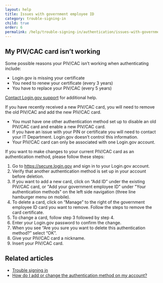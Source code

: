 ```yaml
---
layout: help
title: Issues with government employee ID
category: trouble-signing-in
child: true
order: 6
permalink: /help/trouble-signing-in/authentication/issues-with-government-employee-id-piv-cac/
---
```


## My PIV/CAC card isn’t working

Some possible reasons your PIV/CAC isn’t working when authenticating include:

* Login.gov is missing your certificate
* You need to renew your certificate (every 3 years)
* You have to replace your PIV/CAC (every 5 years)

[Contact Login.gov support](https://login.gov/contact/) for additional help.

If you have recently received a new PIV/CAC card, you will need to remove the old PIV/CAC and add the new PIV/CAC card.
* You must have one other authentication method set up to disable an old PIV/CAC card and enable a new PIV/CAC card.
* If you have an issue with your PIN or certificate you will need to contact your IT Department. Login.gov doesn’t control this information.
* Your PIV/CAC card can only be associated with one Login.gov account.

If you want to make changes to your current PIV/CAC card as an authentication method, please follow these steps:

1. Go to <https://secure.login.gov> and sign in to your Login.gov account.
1. Verify that another authentication method is set up in your account before deletion.
1. If you want to add a new card, click on “Add ID” under the existing PIV/CAC card, or "Add your government employee ID" under "Your authentication methods" on the left side navigation (three line hamburger menu on mobile).
1. To delete a card, click on “Manage” to the right of the government employee ID card you want to remove. Follow the steps to remove the card certificate.
1. To change a card, follow step 3 followed by step 4.
1. Enter your Login.gov password to confirm the change.
1. When you see “Are you sure you want to delete this authentication method?” select “OK”.
1. Give your PIV/CAC card a nickname.
1. Insert your PIV/CAC card.

## Related articles

* [Trouble signing in](#)
* [How do I add or change the authentication method on my account?](#)
